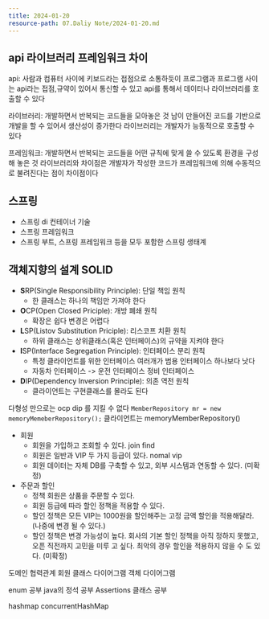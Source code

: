 ```yaml
---
title: 2024-01-20
resource-path: 07.Daliy Note/2024-01-20.md
---
```

## api 라이브러리 프레임워크 차이
api: 사람과 컴퓨터 사이에 키보드라는 접점으로 소통하듯이 프로그램과 프로그램 사이는 api라는 접점,규약이 있어서 통신할 수 있고 api를 통해서 데이터나 라이브러리를 호출할 수 있다

라이브러리: 개발하면서 반복되는 코드들을 모아놓은 것 남이 만들어진 코드를 기반으로 개발을 할 수 있어서 생산성이 증가한다 라이브러리는 개발자가 능동적으로 호출할 수 있다

프레임워크: 개발하면서 반복되는 코드들을 어떤 규칙에 맞게 쓸 수 있도록 환경을 구성해 놓은 것 라이브러리와 차이점은 개발자가 작성한 코드가 프레임워크에 의해 수동적으로 불려진다는 점이 차이점이다


## 스프링
- 스프링 di 컨테이너 기술
- 스프링 프레임워크
- 스프링 부트, 스프링 프레임워크 등을 모두 포함한 스프링 생태계


## 객체지향의 설계 SOLID
- **S**RP(Single Responsibility Principle): 단일 책임 원칙
	- 한 클래스는 하나의 책임만 가져야 한다
- **O**CP(Open Closed Priciple): 개방 폐쇄 원칙
	- 확장은 쉽다 변경은 어렵다
- **L**SP(Listov Substitution Priciple): 리스코프 치환 원칙
	- 하위 클래스는 상위클래스(혹은 인터페이스)의 규약을 지켜야 한다
- **I**SP(Interface Segregation Principle): 인터페이스 분리 원칙
	- 특정 클라이언트를 위한 인터페이스 여러개가 범용 인터페이스 하나보다 낫다
	- 자동차 인터페이스 -> 운전 인터페이스 정비 인터페이스
- **D**IP(Dependency Inversion Principle): 의존 역전 원칙
	- 클라이언트는 구현클래스를 몰라도 된다

다형성 만으로는 ocp dip 를 지킬 수 없다
`MemberRepository mr = new memoryMemeberRepository();`
클라이언트는 memoryMemberRepository()



- 회원
	- 회원을 가입하고 조회할 수 있다. join find
	- 회원은 일반과 VIP 두 가지 등급이 있다. nomal vip
	- 회원 데이터는 자체 DB를 구축할 수 있고, 외부 시스템과 연동할 수 있다. (미확정)
- 주문과 할인
	-  정책 회원은 상품을 주문할 수 있다.
	- 회원 등급에 따라 할인 정책을 적용할 수 있다.
	- 할인 정책은 모든 VIP는 1000원을 할인해주는 고정 금액 할인을 적용해달라. (나중에 변경 될 수 있다.)
	- 할인 정책은 변경 가능성이 높다. 회사의 기본 할인 정책을 아직 정하지 못했고, 오픈 직전까지 고민을 미루 고 싶다. 최악의 경우 할인을 적용하지 않을 수 도 있다. (미확정)


도메인 협력관계
회원 클래스 다이어그램
객체 다이어그램

enum 공부
java의 정석 공부
Assertions 클래스 공부


hashmap
concurrentHashMap

